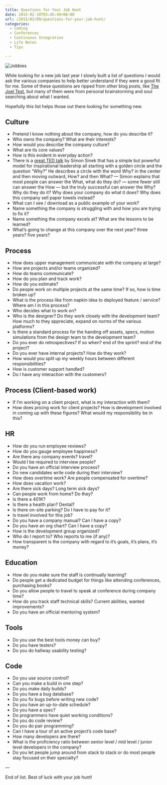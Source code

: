 ```yaml
---
title: Questions for Your Job Hunt
date: 2015-02-10T03:45:49+00:00
url: /2015/02/09/questions-for-your-job-hunt/
categories:
  - Coding
  - Conferences
  - Continuous Integration
  - Life Notes
  - Tips

---
```

![Jobbies][1]

While looking for a new job last year I slowly built a list of questions I would ask the various companies to help better understand if they were a good fit for me. Some of these questions are ripped from other blog posts, like [The Joel Test][2], but many of them were from personal brainstorming and soul searching about what I wanted.

Hopefully this list helps those out there looking for something new.

## Culture

  * Pretend I know nothing about the company, how do you describe it?
  * Who owns the company? What are their interests?
  * How would you describe the company culture? 
  * What are its core values?
  * How is this evident in everyday action?
  * There is a [great TED talk][3] by Simon Sinek that has a simple but powerful model for inspirational leadership all starting with a golden circle and the question &#8220;Why?&#8221; He describes a circle with the word Why? in the center and then moving outward, How? and then What? &#8212; Simon explains that most people can answer the What, what do they do? &#8212; some fewer still can answer the How &#8212; but the truly successful can answer the Why? Why do they do it? Why does your company do what it does? Why does this company sell paper towels instead?
  * What can I see / download as a public example of your work?
  * Name something the company is struggling with and how you are trying to fix it?
  * Name something the company excels at? What are the lessons to be learned?
  * What&#8217;s going to change at this company over the next year? three years? five years?

## Process

  * How does upper management communicate with the company at large?
  * How are projects and/or teams organized?
  * How do teams communicate?
  * How do you plan and track work?
  * How do you estimate?
  * Do people work on multiple projects at the same time? If so, how is time broken up?
  * What is the process like from napkin idea to deployed feature / service? Where am I in this process? 
  * Who decides what to work on?
  * Who is the designer? Do they work closely with the development team? How much to they appreciate, expand on norms of the various platforms?
  * Is there a standard process for the handing off assets, specs, motion simulations from the design team to the development team?
  * Do you ever do retrospectives? If so when? end of the sprint? end of the project?
  * Do you ever have internal projects? How do they work?
  * How would you split up my weekly hours between different responsibilities?
  * How is customer support handled?
  * Do I have any interaction with the customers?

## Process (Client-based work)

  * If I&#8217;m working on a client project, what is my interaction with them?
  * How does pricing work for client projects? How is development involved in coming up with these figures? What would my responsibility be in this?

## HR

  * How do you run employee reviews?
  * How do you gauge employee happiness?
  * Are there any company events? travel?
  * Would I be required to interview people?
  * Do you have an official interview process?
  * Do new candidates write code during their interview?
  * How does overtime work? Are people compensated for overtime?
  * How does vacation work?
  * Are there sick days? Long term sick days?
  * Can people work from home? Do they?
  * Is there a 401K?
  * Is there a health plan? Dental?
  * Is there on-site parking? Do I have to pay for it?
  * Is travel involved for this job? 
  * Do you have a company manual? Can I have a copy?
  * Do you have an org chart? Can I have a copy?
  * How is the development group organized?
  * Who do I report to? Who reports to me (if any)?
  * How transparent is the company with regard to it&#8217;s goals, it&#8217;s plans, it&#8217;s money?

## Education

  * How do you make sure the staff is continually learning?
  * Do people get a dedicated budget for things like attending conferences, purchasing books?
  * Do you allow people to travel to speak at conference during company time?
  * How do you track staff technical skills? Current abilities, wanted improvements?
  * Do you have an official mentoring system?

## Tools

  * Do you use the best tools money can buy?
  * Do you have testers?
  * Do you do hallway usability testing?

## Code

  * Do you use source control?
  * Can you make a build in one step?
  * Do you make daily builds?
  * Do you have a bug database?
  * Do you fix bugs before writing new code?
  * Do you have an up-to-date schedule?
  * Do you have a spec?
  * Do programmers have quiet working conditions?
  * Do you do code review? 
  * Do you do pair programming?
  * Can I have a tour of an active project&#8217;s code base?
  * How many developers are there?
  * What is the proficiency ratio between senior level / mid level / junior level developers in the company?
  * Do you let people jump around from stack to stack or do most people stay focused on their specialty?

&#8212;

End of list. Best of luck with your job hunt!

 [1]: http://mikezornek.com/media/images/job-hunt.jpeg "Jobbies"
 [2]: http://www.joelonsoftware.com/articles/fog0000000043.html
 [3]: http://www.ted.com/talks/simon_sinek_how_great_leaders_inspire_action?language=en